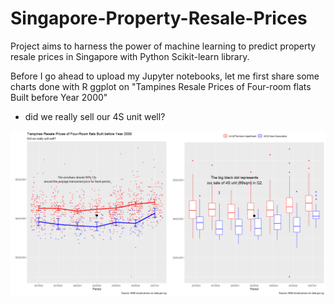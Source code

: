 # Singapore-Property-Resale-Prices


Project aims to harness the power of machine learning to predict property resale prices in Singapore with Python Scikit-learn library.

Before I go ahead to upload my Jupyter notebooks, let me first share some charts done with R ggplot on  "Tampines Resale Prices of Four-room flats Built before Year 2000" 
- did we really sell our 4S unit well?


![cover image](https://github.com/yomansg/Singapore-Property-Resale-Prices/blob/main/tampines%20resale%20prices.png)
